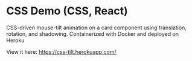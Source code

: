 # CSS Demo (CSS, React)

CSS-driven mouse-tilt animation on a card component using translation, rotation, and shadowing. 
Containerized with Docker and deployed on Heroku

View it here: https://css-tilt.herokuapp.com/
